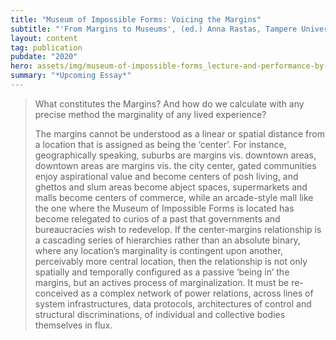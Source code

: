 ```yaml
---
title: "Museum of Impossible Forms: Voicing the Margins"
subtitle: "'From Margins to Museums', (ed.) Anna Rastas, Tampere University"
layout: content
tag: publication
pubdate: "2020"
hero: assets/img/museum-of-impossible-forms_lecture-and-performance-by-mohsen-namjoo-as-part-of-an-entry-to-iranian-music-curated-by-aman-askarizad_photo-by-ali-akbar-mehta_2020.jpg
summary: "*Upcoming Essay*"
---
```

> What constitutes the Margins? And how do we calculate with any precise method the marginality of any lived experience?
>
> The margins cannot be understood as a linear or spatial distance from a location that is assigned as being the ‘center’. For instance, geographically speaking, suburbs are margins vis. downtown areas, downtown areas are margins vis. the city center, gated communities enjoy aspirational value and become centers of posh living, and ghettos and slum areas become abject spaces, supermarkets and malls become centers of commerce, while an arcade-style mall like the one where the Museum of Impossible Forms is located has become relegated to curios of a past that governments and bureaucracies wish to redevelop. If the center-margins relationship is a cascading series of hierarchies rather than an absolute binary, where any location’s marginality is contingent upon another, perceivably more central location, then the relationship is not only spatially and temporally configured as a passive ‘being in’ the margins, but an actives process of marginalization. It must be re-conceived as a complex network of power relations, across lines of system infrastructures, data protocols, architectures of control and structural discriminations, of individual and collective bodies themselves in flux.